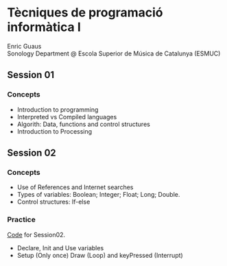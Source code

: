 <h1>Tècniques de programació informàtica I</h1>
Enric Guaus<br>
Sonology Department @ Escola Superior de Música de Catalunya (ESMUC)<br>


<h2>Session 01</h2>

<h3>Concepts</h3>
<ul>
<li>Introduction to programming
<li>Interpreted vs Compiled languages
<li>Algorith: Data, functions and control structures
<li>Introduction to Processing
</ul>

<h2>Session 02</h2>

<h3>Concepts</h3>
<ul>
<li>Use of References and Internet searches
<li>Types of variables: Boolean; Integer; Float; Long; Double.
<li>Control structures: If-else
</ul>

<h3>Practice</h3>
<a href="https://github.com/enricguaus/ESMUC-TP1/tree/master/session02">Code</a> for Session02.
<ul>
<li>Declare, Init and Use variables
<li>Setup (Only once) Draw (Loop) and keyPressed (Interrupt)
</ul>
